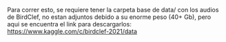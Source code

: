 Para correr esto, se requiere tener la carpeta base de data/ con los audios de BirdClef, no estan adjuntos debido a su enorme peso (40+ Gb), pero aqui se encuentra el link para descargarlos: https://www.kaggle.com/c/birdclef-2021/data